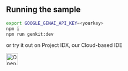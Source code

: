 ## Running the sample

```bash
export GOOGLE_GENAI_API_KEY=<yourkey>
npm i
npm run genkit:dev
```

or try it out on Project IDX, our Cloud-based IDE

<a href="https://idx.google.com/new?repo=https%3A%2F%2Fgithub.com%2Ffirebase%2Fgenkit%2Ftree%2Fmain%2Fsamples%2Fjs-coffee-shop">
  <picture>
    <source
      media="(prefers-color-scheme: dark)"
      srcset="https://cdn.idx.dev/btn/open_dark_32.svg">
    <source
      media="(prefers-color-scheme: light)"
      srcset="https://cdn.idx.dev/btn/open_light_32.svg">
    <img
      height="32"
      alt="Open in IDX"
      src="https://cdn.idx.dev/btn/open_purple_32.svg">
  </picture>
</a>
